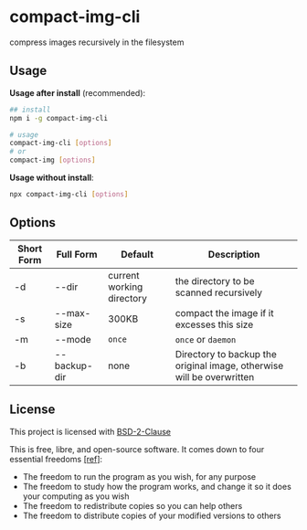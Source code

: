 # compact-img-cli

compress images recursively in the filesystem

## Usage

**Usage after install** (recommended):

```bash
## install
npm i -g compact-img-cli

# usage
compact-img-cli [options]
# or
compact-img [options]
```

**Usage without install**:

```bash
npx compact-img-cli [options]
```

## Options

| Short Form | Full Form    | Default                   | Description                                                           |
| ---------- | ------------ | ------------------------- | --------------------------------------------------------------------- |
| -d         | --dir        | current working directory | the directory to be scanned recursively                               |
| -s         | --max-size   | 300KB                     | compact the image if it excesses this size                            |
| -m         | --mode       | `once`                    | `once` or `daemon`                                                    |
| -b         | --backup-dir | none                      | Directory to backup the original image, otherwise will be overwritten |

## License

This project is licensed with [BSD-2-Clause](./LICENSE)

This is free, libre, and open-source software. It comes down to four essential freedoms [[ref]](https://seirdy.one/2021/01/27/whatsapp-and-the-domestication-of-users.html#fnref:2):

- The freedom to run the program as you wish, for any purpose
- The freedom to study how the program works, and change it so it does your computing as you wish
- The freedom to redistribute copies so you can help others
- The freedom to distribute copies of your modified versions to others
